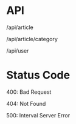 # API
/api/article

/api/article/category

/api/user

# Status Code

400: Bad Request

404: Not Found

500: Interval Server Error
